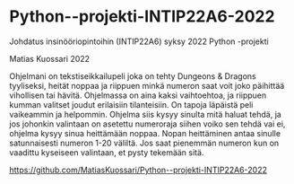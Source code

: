 # Python--projekti-INTIP22A6-2022
Johdatus insinööriopintoihin (INTIP22A6) syksy 2022 Python -projekti

Matias Kuossari 2022

Ohjelmani on tekstiseikkailupeli joka on tehty Dungeons & Dragons tyyliseksi, heität noppaa ja riippuen minkä numeron saat voit joko päihittää vihollisen tai hävitä.
Ohjelmassa on aina kaksi vaihtoehtoa, ja riippuen kumman valitset joudut erilaisiin tilanteisiin.
On tapoja läpäistä peli vaikeammin ja helpommin.
Ohjelma siis kysyy sinulta mitä haluat tehdä, ja jos johonkin valintaan on asetettu numeroraja siihen voiko sen tehdä vai ei, ohjelma kysyy sinua heittämään noppaa.
Nopan heittäminen antaa sinulle satunnaisesti numeron 1-20 väliltä. Jos saat pienemmän numeron kun on vaadittu kyseiseen valintaan, et pysty tekemään sitä.

https://github.com/MatiasKuossari/Python--projekti-INTIP22A6-2022